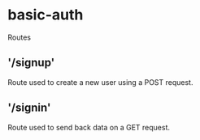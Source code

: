 # basic-auth

Routes
## '/signup'
Route used to create a new user using a POST request.
## '/signin'
Route used to send back data on a GET request.
